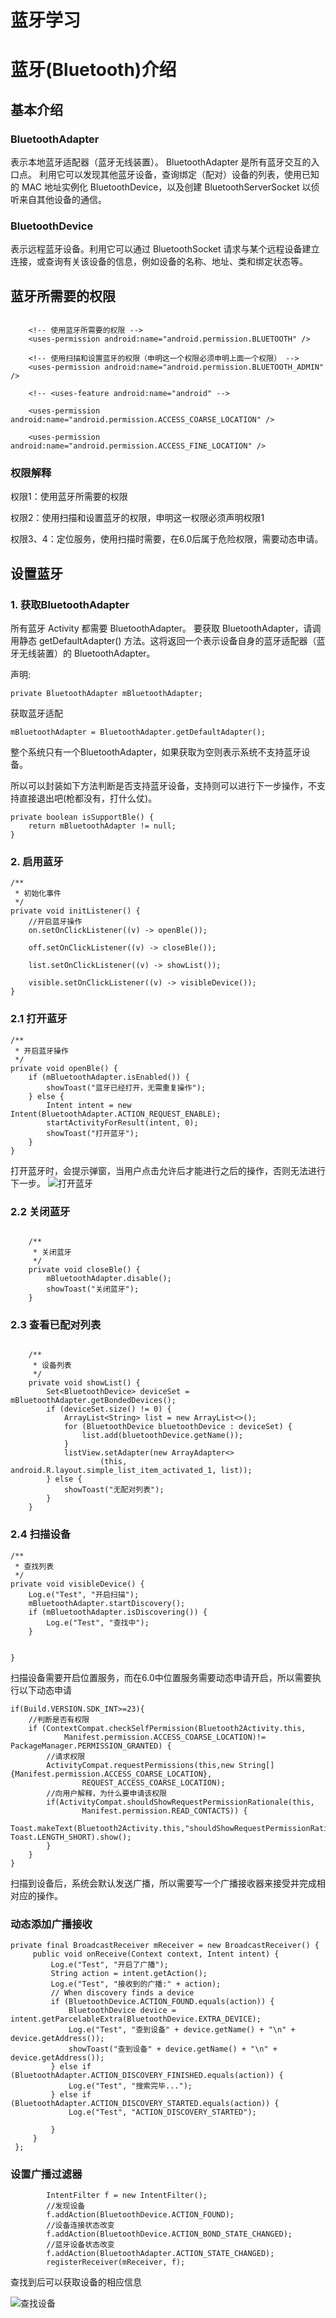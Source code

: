 # 蓝牙学习

# 蓝牙(Bluetooth)介绍

## 基本介绍
### BluetoothAdapter

表示本地蓝牙适配器（蓝牙无线装置）。 BluetoothAdapter 是所有蓝牙交互的入口点。 利用它可以发现其他蓝牙设备，查询绑定（配对）设备的列表，使用已知的 MAC 地址实例化 BluetoothDevice，以及创建 BluetoothServerSocket 以侦听来自其他设备的通信。

### BluetoothDevice

表示远程蓝牙设备。利用它可以通过 BluetoothSocket 请求与某个远程设备建立连接，或查询有关该设备的信息，例如设备的名称、地址、类和绑定状态等。

## 蓝牙所需要的权限

```

    <!-- 使用蓝牙所需要的权限 -->
    <uses-permission android:name="android.permission.BLUETOOTH" />

    <!-- 使用扫描和设置蓝牙的权限（申明这一个权限必须申明上面一个权限） -->
    <uses-permission android:name="android.permission.BLUETOOTH_ADMIN" />

    <!-- <uses-feature android:name="android" -->

    <uses-permission android:name="android.permission.ACCESS_COARSE_LOCATION" />

    <uses-permission android:name="android.permission.ACCESS_FINE_LOCATION" />
```

### 权限解释

权限1：使用蓝牙所需要的权限

权限2：使用扫描和设置蓝牙的权限，申明这一权限必须声明权限1

权限3、4：定位服务，使用扫描时需要，在6.0后属于危险权限，需要动态申请。

## 设置蓝牙

### 1. 获取BluetoothAdapter
所有蓝牙 Activity 都需要 BluetoothAdapter。 要获取 BluetoothAdapter，请调用静态 getDefaultAdapter() 方法。这将返回一个表示设备自身的蓝牙适配器（蓝牙无线装置）的 BluetoothAdapter。

声明:
```
private BluetoothAdapter mBluetoothAdapter;
```

获取蓝牙适配

```
mBluetoothAdapter = BluetoothAdapter.getDefaultAdapter();
```

整个系统只有一个BluetoothAdapter，如果获取为空则表示系统不支持蓝牙设备。

所以可以封装如下方法判断是否支持蓝牙设备，支持则可以进行下一步操作，不支持直接退出吧(枪都没有，打什么仗)。

```
private boolean isSupportBle() {
    return mBluetoothAdapter != null;
}
```

### 2. 启用蓝牙

```
/**
 * 初始化事件
 */
private void initListener() {
    //开启蓝牙操作
    on.setOnClickListener((v) -> openBle());

    off.setOnClickListener((v) -> closeBle());

    list.setOnClickListener((v) -> showList());

    visible.setOnClickListener((v) -> visibleDevice());
}
```

### 2.1 打开蓝牙

```
/**
 * 开启蓝牙操作
 */
private void openBle() {
    if (mBluetoothAdapter.isEnabled()) {
        showToast("蓝牙已经打开，无需重复操作");
    } else {
        Intent intent = new Intent(BluetoothAdapter.ACTION_REQUEST_ENABLE);
        startActivityForResult(intent, 0);
        showToast("打开蓝牙");
    }
}
```
打开蓝牙时，会提示弹窗，当用户点击允许后才能进行之后的操作，否则无法进行下一步。
![打开蓝牙](http://ouuy1zpt1.bkt.clouddn.com/lanyaopen.png)

### 2.2 关闭蓝牙
```

    /**
     * 关闭蓝牙
     */
    private void closeBle() {
        mBluetoothAdapter.disable();
        showToast("关闭蓝牙");
    }
```

### 2.3 查看已配对列表
```

    /**
     * 设备列表
     */
    private void showList() {
        Set<BluetoothDevice> deviceSet = mBluetoothAdapter.getBondedDevices();
        if (deviceSet.size() != 0) {
            ArrayList<String> list = new ArrayList<>();
            for (BluetoothDevice bluetoothDevice : deviceSet) {
                list.add(bluetoothDevice.getName());
            }
            listView.setAdapter(new ArrayAdapter<>
                    (this, android.R.layout.simple_list_item_activated_1, list));
        } else {
            showToast("无配对列表");
        }
    }
```

### 2.4 扫描设备

```
/**
 * 查找列表
 */
private void visibleDevice() {
    Log.e("Test", "开启扫描");
    mBluetoothAdapter.startDiscovery();
    if (mBluetoothAdapter.isDiscovering()) {
        Log.e("Test", "查找中");
    }


}
```

扫描设备需要开启位置服务，而在6.0中位置服务需要动态申请开启，所以需要执行以下动态申请

```
if(Build.VERSION.SDK_INT>=23){
    //判断是否有权限
    if (ContextCompat.checkSelfPermission(Bluetooth2Activity.this,
            Manifest.permission.ACCESS_COARSE_LOCATION)!= PackageManager.PERMISSION_GRANTED) {
        //请求权限
        ActivityCompat.requestPermissions(this,new String[]{Manifest.permission.ACCESS_COARSE_LOCATION},
                REQUEST_ACCESS_COARSE_LOCATION);
        //向用户解释，为什么要申请该权限
        if(ActivityCompat.shouldShowRequestPermissionRationale(this,
                Manifest.permission.READ_CONTACTS)) {
            Toast.makeText(Bluetooth2Activity.this,"shouldShowRequestPermissionRationale", Toast.LENGTH_SHORT).show();
        }
    }
}
```

扫描到设备后，系统会默认发送广播，所以需要写一个广播接收器来接受并完成相对应的操作。

### 动态添加广播接收
```
private final BroadcastReceiver mReceiver = new BroadcastReceiver() {
     public void onReceive(Context context, Intent intent) {
         Log.e("Test", "开启了广播");
         String action = intent.getAction();
         Log.e("Test", "接收到的广播:" + action);
         // When discovery finds a device
         if (BluetoothDevice.ACTION_FOUND.equals(action)) {
             BluetoothDevice device = intent.getParcelableExtra(BluetoothDevice.EXTRA_DEVICE);
             Log.e("Test", "查到设备" + device.getName() + "\n" + device.getAddress());
             showToast("查到设备" + device.getName() + "\n" + device.getAddress());
         } else if (BluetoothAdapter.ACTION_DISCOVERY_FINISHED.equals(action)) {
             Log.e("Test", "搜索完毕...");
         } else if (BluetoothAdapter.ACTION_DISCOVERY_STARTED.equals(action)) {
             Log.e("Test", "ACTION_DISCOVERY_STARTED");

         }
     }
 };
```

### 设置广播过滤器
```
        IntentFilter f = new IntentFilter();
        //发现设备
        f.addAction(BluetoothDevice.ACTION_FOUND);
        //设备连接状态改变
        f.addAction(BluetoothDevice.ACTION_BOND_STATE_CHANGED);
        //蓝牙设备状态改变
        f.addAction(BluetoothAdapter.ACTION_STATE_CHANGED);
        registerReceiver(mReceiver, f);
```

查找到后可以获取设备的相应信息

![查找设备](http://ouuy1zpt1.bkt.clouddn.com/lanyasm.png)
